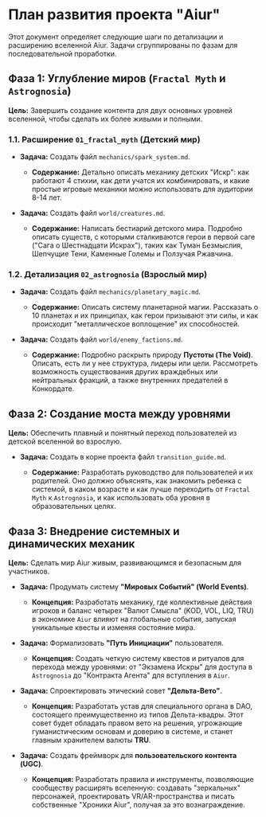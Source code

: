 # План развития проекта "Aiur"

Этот документ определяет следующие шаги по детализации и расширению вселенной Aiur. Задачи сгруппированы по фазам для последовательной проработки.

## Фаза 1: Углубление миров (`Fractal Myth` и `Astrognosia`)

**Цель:** Завершить создание контента для двух основных уровней вселенной, чтобы сделать их более живыми и полными.

### 1.1. Расширение `01_fractal_myth` (Детский мир)

- **Задача:** Создать файл `mechanics/spark_system.md`.
    
    - **Содержание:** Детально описать механику детских "Искр": как работают 4 стихии, как дети учатся их комбинировать, и какие простые игровые механики можно использовать для аудитории 8-14 лет.
        
- **Задача:** Создать файл `world/creatures.md`.
    
    - **Содержание:** Написать бестиарий детского мира. Подробно описать существ, с которыми сталкиваются герои в первой саге ("Сага о Шестнадцати Искрах"), таких как Туман Безмыслия, Шепчущие Тени, Каменные Големы и Ползучая Ржавчина.
        

### 1.2. Детализация `02_astrognosia` (Взрослый мир)

- **Задача:** Создать файл `mechanics/planetary_magic.md`.
    
    - **Содержание:** Описать систему планетарной магии. Рассказать о 10 планетах и их принципах, как герои призывают эти силы, и как происходит "металлическое воплощение" их способностей.
        
- **Задача:** Создать файл `world/enemy_factions.md`.
    
    - **Содержание:** Подробно раскрыть природу **Пустоты (The Void)**. Описать, есть ли у нее структура, лидеры или цели. Рассмотреть возможность существования других враждебных или нейтральных фракций, а также внутренних предателей в Конкордате.
        

## Фаза 2: Создание моста между уровнями

**Цель:** Обеспечить плавный и понятный переход пользователей из детской вселенной во взрослую.

- **Задача:** Создать в корне проекта файл `transition_guide.md`.
    
    - **Содержание:** Разработать руководство для пользователей и их родителей. Оно должно объяснять, как знакомить ребенка с системой, в каком возрасте и как лучше переходить от `Fractal Myth` к `Astrognosia`, и как использовать оба уровня в образовательных целях.
        

## Фаза 3: Внедрение системных и динамических механик

**Цель:** Сделать мир Aiur живым, развивающимся и безопасным для участников.

- **Задача:** Продумать систему **"Мировых Событий" (World Events)**.
    
    - **Концепция:** Разработать механику, где коллективные действия игроков и баланс четырех "Валют Смысла" (KOD, VOL, LIQ, TRU) в экономике `Aiur` влияют на глобальные события, запуская уникальные квесты и изменяя состояние мира.
        
- **Задача:** Формализовать **"Путь Инициации"** пользователя.
    
    - **Концепция:** Создать четкую систему квестов и ритуалов для перехода между уровнями: от "Экзамена Искры" для доступа в `Astrognosia` до "Контракта Агента" для вступления в `Aiur`.
        
- **Задача:** Спроектировать этический совет **"Дельта-Вето"**.
    
    - **Концепция:** Разработать устав для специального органа в DAO, состоящего преимущественно из типов Дельта-квадры. Этот совет будет обладать правом вето на решения, угрожающие гуманистическим основам и доверию в системе, и станет главным хранителем валюты **TRU**.
        
- **Задача:** Создать фреймворк для **пользовательского контента (UGC)**.
    
    - **Концепция:** Разработать правила и инструменты, позволяющие сообществу расширять вселенную: создавать "зеркальных" персонажей, проектировать VR/AR-пространства и писать собственные "Хроники Aiur", получая за это вознаграждение.